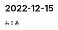 # 2022-12-15

共 0 条

<!-- BEGIN WEIBO -->
<!-- 最后更新时间 Thu Dec 15 2022 11:11:01 GMT+0800 (China Standard Time) -->

<!-- END WEIBO -->
